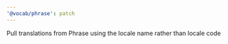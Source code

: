 ```yaml
---
'@vocab/phrase': patch
---
```


Pull translations from Phrase using the locale name rather than locale code
